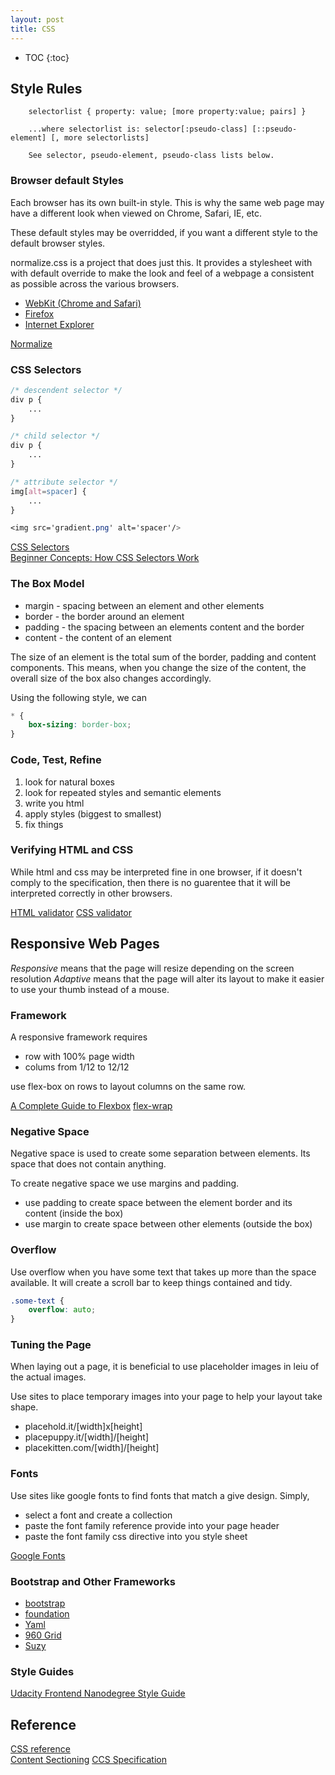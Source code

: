 ```yaml
---
layout: post
title: CSS
---
```

* TOC
{:toc}

## Style Rules

```
    selectorlist { property: value; [more property:value; pairs] }
   
    ...where selectorlist is: selector[:pseudo-class] [::pseudo-element] [, more selectorlists]
    
    See selector, pseudo-element, pseudo-class lists below.
```

### Browser default Styles

Each browser has its own built-in style. This is why the same web page may have a different look when viewed on Chrome, Safari, IE, etc.

These default styles may be overridded, if you want a different style to the default browser styles.

normalize.css is a project that does just this. It provides a stylesheet with with default override to make the look and feel of a webpage a consistent as possible across the various browsers.

* [WebKit (Chrome and Safari)](http://trac.webkit.org/browser/trunk/Source/WebCore/css/html.css)
* [Firefox](http://hg.mozilla.org/mozilla-central/file/tip/layout/style/html.css)
* [Internet Explorer](http://www.iecss.com/)

[Normalize](http://necolas.github.io/normalize.css/)

### CSS Selectors

```css 
/* descendent selector */
div p {
    ...
}
```

```css 
/* child selector */
div p {
    ...
}
```

```css 
/* attribute selector */
img[alt=spacer] {
    ...
}

<img src='gradient.png' alt='spacer'/>
```

[CSS Selectors](https://www.w3.org/TR/selectors/#selectors)  
[Beginner Concepts: How CSS Selectors Work](https://css-tricks.com/how-css-selectors-work/)  

### The Box Model

* margin - spacing between an element and other elements
* border - the border around an element
* padding - the spacing between an elements content and the border
* content - the content of an element

The size of an element is the total sum of the border, padding and content components.
This means, when you change the size of the content, the overall size of the box also changes accordingly.

Using the following style, we can

``` css
* {
    box-sizing: border-box;
}
```

### Code, Test, Refine

1. look for natural boxes
2. look for repeated styles and semantic elements
3. write you html
4. apply styles (biggest to smallest)
5. fix things

### Verifying HTML and CSS

While html and css may be interpreted fine in one browser, if it doesn't comply to the specification, then there is no guarentee that it will be interpreted correctly in other browsers.

[HTML validator](https://validator.w3.org/#validate_by_input)
[CSS validator](http://jigsaw.w3.org/css-validator/#validate_by_input)

## Responsive Web Pages

_Responsive_ means that the page will resize depending on the screen resolution
_Adaptive_ means that the page will alter its layout to make it easier to use your thumb instead of a mouse.

### Framework

A responsive framework requires

* row with 100% page width
* colums from 1/12 to 12/12

use flex-box on rows to layout columns on the same row.

[A Complete Guide to Flexbox](https://css-tricks.com/snippets/css/a-guide-to-flexbox/)
[flex-wrap](https://developer.mozilla.org/en-US/docs/Web/CSS/flex-wrap)

### Negative Space

Negative space is used to create some separation between elements. Its space that does not contain anything.

To create negative space we use margins and padding.

* use padding to create space between the element border and its content (inside the box)
* use margin to create space between other elements (outside the box)

### Overflow

Use overflow when you have some text that takes up more than the space available. It will create a scroll bar to keep things contained and tidy.

``` css
.some-text {
    overflow: auto;
}
```

### Tuning the Page

When laying out a page, it is beneficial to use placeholder images in leiu of the actual images.

Use sites to place temporary images into your page to help your layout take shape.

* placehold.it/[width]x[height]
* placepuppy.it/[width]/[height]
* placekitten.com/[width]/[height]

### Fonts

Use sites like google fonts to find fonts that match a give design.
Simply, 

* select a font and create a collection
* paste the font family reference provide into your page header
* paste the font family css directive into you style sheet

[Google Fonts](https://www.google.com/fonts)

### Bootstrap and Other Frameworks

* [bootstrap](http://getbootstrap.com/)
* [foundation](http://foundation.zurb.com/)
* [Yaml](http://www.yaml.de/)
* [960 Grid](http://960.gs/)
* [Suzy](http://susy.oddbird.net/)


### Style Guides
[Udacity Frontend Nanodegree Style Guide](http://udacity.github.io/frontend-nanodegree-styleguide/)

## Reference
[CSS reference](https://developer.mozilla.org/en-US/docs/Web/CSS/Reference)  
[Content Sectioning](https://developer.mozilla.org/en-US/docs/Web/HTML/Element#Content_sectioning)
[CCS Specification](https://www.w3.org/Style/CSS/)  
